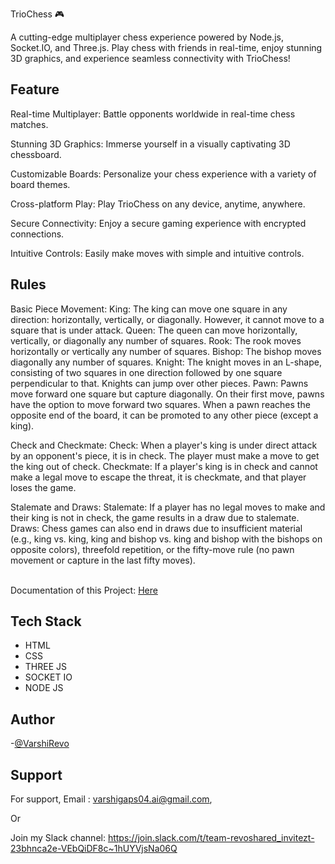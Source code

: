 
TrioChess 🎮

A cutting-edge multiplayer chess experience powered by Node.js, Socket.IO, and Three.js. Play chess with friends in real-time, enjoy stunning 3D graphics, and experience seamless connectivity with TrioChess!

## Feature 

Real-time Multiplayer: Battle opponents worldwide in real-time chess matches.

Stunning 3D Graphics: Immerse yourself in a visually captivating 3D chessboard.

Customizable Boards: Personalize your chess experience with a variety of board themes.

Cross-platform Play: Play TrioChess on any device, anytime, anywhere.

Secure Connectivity: Enjoy a secure gaming experience with encrypted connections.

Intuitive Controls: Easily make moves with simple and intuitive controls.

## Rules
  Basic Piece Movement:
    King: The king can move one square in any direction: horizontally, vertically, or diagonally. However, it cannot move to a square that is under attack.
    Queen: The queen can move horizontally, vertically, or diagonally any number of squares.
    Rook: The rook moves horizontally or vertically any number of squares.
    Bishop: The bishop moves diagonally any number of squares.
    Knight: The knight moves in an L-shape, consisting of two squares in one direction followed by one square perpendicular to that. Knights can jump over other pieces.
    Pawn: Pawns move forward one square but capture diagonally. On their first move, pawns have the option to move forward two squares. When a pawn reaches the opposite end of the board, it can be promoted to any other piece (except a king).

  Check and Checkmate:
    Check: When a player's king is under direct attack by an opponent's piece, it is in check. The player must make a move to get the king out of check.
    Checkmate: If a player's king is in check and cannot make a legal move to escape the threat, it is checkmate, and that player loses the game.

  Stalemate and Draws:
    Stalemate: If a player has no legal moves to make and their king is not in check, the game results in a draw due to stalemate.
    Draws: Chess games can also end in draws due to insufficient material (e.g., king vs. king, king and bishop vs. king and bishop with the bishops on opposite colors), threefold repetition, or the fifty-move rule (no pawn movement or capture in the last fifty moves).
<br>
<br>

Documentation of this Project: <a href="https://github.com/VarshiRevo/TriChess-Documentation">Here</a>
<br>
## Tech Stack

- HTML
- CSS
- THREE JS 
- SOCKET IO 
- NODE JS 

## Author

-[@VarshiRevo](https://github.com/VarshiRevo/VarshiRevo)


## Support

For support,
Email : varshigaps04.ai@gmail.com,

Or

Join my Slack channel:
https://join.slack.com/t/team-revoshared_invitezt-23bhnca2e-VEbQiDF8c~1hUYVjsNa06Q
